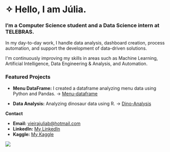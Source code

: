 # ✧ Hello, I am Júlia.
### I’m a Computer Science student and a Data Science intern at TELEBRAS.

In my day-to-day work, I handle data analysis, dashboard creation, process automation, and support the development of data-driven solutions.

I'm continuously improving my skills in areas such as Machine Learning, Artificial Intelligence, Data Engineering & Analysis, and Automation.


### Featured Projects

* **Menu DataFrame:** I created a dataframe analyzing menu data using Python and Pandas. ->  [Menu-dataframe](https://github.com/juliaaviee/menu-dataframe)


* **Data Analysis:** Analyzing dinosaur data using R. -> [Dino-Analysis](https://github.com/juliaaviee/Dino-Analysis)


 **Contact**
* **Email:** vieirajuliab@hotmail.com
* **LinkedIn:** [My LinkedIn](https://www.linkedin.com/in/juliaaviee/)
* **Kaggle:** [My Kaggle](https://www.kaggle.com/jliabvie)




<div align="left">
  <img src="https://github-readme-stats.vercel.app/api/top-langs/?username=juliaaviee&theme=graywhite&show_icons=true&hide_border=true&layout=compact"  />
 
